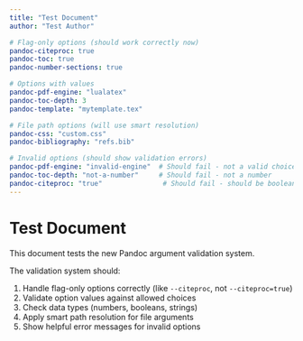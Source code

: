 ```yaml
---
title: "Test Document"
author: "Test Author"

# Flag-only options (should work correctly now)
pandoc-citeproc: true
pandoc-toc: true  
pandoc-number-sections: true

# Options with values
pandoc-pdf-engine: "lualatex"
pandoc-toc-depth: 3
pandoc-template: "mytemplate.tex"

# File path options (will use smart resolution)
pandoc-css: "custom.css"
pandoc-bibliography: "refs.bib"

# Invalid options (should show validation errors)
pandoc-pdf-engine: "invalid-engine"  # Should fail - not a valid choice
pandoc-toc-depth: "not-a-number"     # Should fail - not a number
pandoc-citeproc: "true"               # Should fail - should be boolean true, not string
---
```


# Test Document

This document tests the new Pandoc argument validation system.

The validation system should:
1. Handle flag-only options correctly (like `--citeproc`, not `--citeproc=true`)
2. Validate option values against allowed choices
3. Check data types (numbers, booleans, strings)
4. Apply smart path resolution for file arguments
5. Show helpful error messages for invalid options